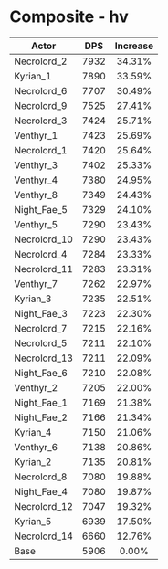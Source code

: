 # Composite - hv
| Actor | DPS | Increase |
|---|:---:|:---:|
|Necrolord_2|7932|34.31%|
|Kyrian_1|7890|33.59%|
|Necrolord_6|7707|30.49%|
|Necrolord_9|7525|27.41%|
|Necrolord_3|7424|25.71%|
|Venthyr_1|7423|25.69%|
|Necrolord_1|7420|25.64%|
|Venthyr_3|7402|25.33%|
|Venthyr_4|7380|24.95%|
|Venthyr_8|7349|24.43%|
|Night_Fae_5|7329|24.10%|
|Venthyr_5|7290|23.43%|
|Necrolord_10|7290|23.43%|
|Necrolord_4|7284|23.33%|
|Necrolord_11|7283|23.31%|
|Venthyr_7|7262|22.97%|
|Kyrian_3|7235|22.51%|
|Night_Fae_3|7223|22.30%|
|Necrolord_7|7215|22.16%|
|Necrolord_5|7211|22.10%|
|Necrolord_13|7211|22.09%|
|Night_Fae_6|7210|22.08%|
|Venthyr_2|7205|22.00%|
|Night_Fae_1|7169|21.38%|
|Night_Fae_2|7166|21.34%|
|Kyrian_4|7150|21.06%|
|Venthyr_6|7138|20.86%|
|Kyrian_2|7135|20.81%|
|Necrolord_8|7080|19.88%|
|Night_Fae_4|7080|19.87%|
|Necrolord_12|7047|19.32%|
|Kyrian_5|6939|17.50%|
|Necrolord_14|6660|12.76%|
|Base|5906|0.00%|
